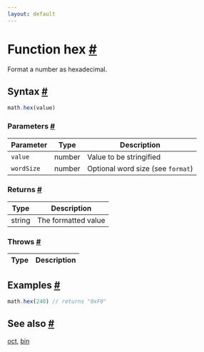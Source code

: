 ```yaml
---
layout: default
---
```


<!-- Note: This file is automatically generated from source code comments. Changes made in this file will be overridden. -->

<h1 id="function-hex">Function hex <a href="#function-hex" title="Permalink">#</a></h1>

Format a number as hexadecimal.


<h2 id="syntax">Syntax <a href="#syntax" title="Permalink">#</a></h2>

```js
math.hex(value)
```

<h3 id="parameters">Parameters <a href="#parameters" title="Permalink">#</a></h3>

Parameter | Type | Description
--------- | ---- | -----------
`value` | number | Value to be stringified
`wordSize` | number | Optional word size (see `format`)

<h3 id="returns">Returns <a href="#returns" title="Permalink">#</a></h3>

Type | Description
---- | -----------
string | The formatted value


<h3 id="throws">Throws <a href="#throws" title="Permalink">#</a></h3>

Type | Description
---- | -----------


<h2 id="examples">Examples <a href="#examples" title="Permalink">#</a></h2>

```js
math.hex(240) // returns "0xF0"
```


<h2 id="see-also">See also <a href="#see-also" title="Permalink">#</a></h2>

[oct](oct.html),
[bin](bin.html)
